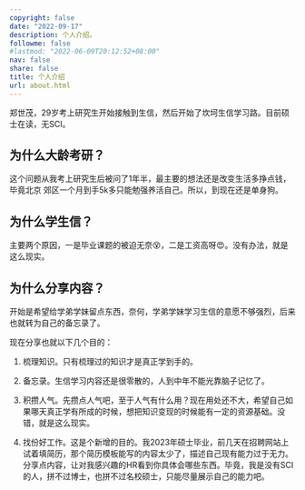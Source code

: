 ```yaml
---
copyright: false
date: "2022-09-17"
description: 个人介绍。
followme: false
#lastmod: "2022-06-09T20:12:52+08:00"
nav: false
share: false
title: 个人介绍
url: about.html
---
```


  郑世茂，29岁考上研究生开始接触到生信，然后开始了坎坷生信学习路。目前硕士在读，无SCI。
  
## 为什么大龄考研？

这个问题从我考上研究生后被问了1年半，最主要的想法还是改变生活多挣点钱，毕竟北京
郊区一个月到手5k多只能勉强养活自己。所以，到现在还是单身狗。

## 为什么学生信？

主要两个原因，一是毕业课题的被迫无奈😵，二是工资高呀😍。没有办法，就是这么现实。

## 为什么分享内容？

开始是希望给学弟学妹留点东西，奈何，学弟学妹学习生信的意愿不够强烈，后来也就转为自己的备忘录了。

现在分享也就以下几个目的：

1. 梳理知识。只有梳理过的知识才是真正学到手的。

2. 备忘录。生信学习内容还是很零散的，人到中年不能光靠脑子记忆了。

3. 积攒人气。先攒点人气吧，至于人气有什么用？现在用处还不大，希望自己如果哪天真正学有所成的时候，想把知识变现的时候能有一定的资源基础。没错，就是这么现实。

4. 找份好工作。这是个新增的目的。我2023年硕士毕业，前几天在招聘网站上试着填简历，那个简历模板能写的内容太少了，描述自己现有能力过于无力。分享点内容，让对我感兴趣的HR看到你具体会哪些东西。毕竟，我是没有SCI的人，拼不过博士，也拼不过名校硕士，只能尽量展示自己的能力吧。





